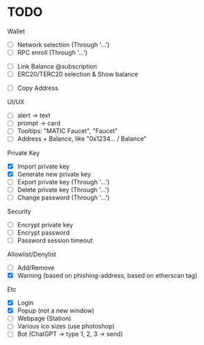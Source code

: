 # TODO

Wallet
<!-- - [x] Address selection -->
- [ ] Network selection (Through '...')
- [ ] RPC enroll (Through '...')
<!-- - [x] MATIC Balance -->
- [ ] Link Balance @subscription
- [ ] ERC20/TERC20 selection & Show balance
<!-- - [x] ERC20 Faucet -->
- [ ] Copy Address

<!-- Task
- [x] fix Type: UNKNOWN
- [x] Update History breaks current Task #N -->

UI/UX
<!-- - [x] 'x' button on 'TYPE PASSWORD' -->
<!-- - [x] Can cancle loading -->
- [ ] alert -> text
- [ ] prompt -> card
- [ ] Tooltips: "MATIC Faucet", "Faucet"
- [ ] Address + Balance, like "0x1234... / Balance"

Private Key
- [x] Import private key
- [x] Generate new private key
- [ ] Export private key (Through '...')
- [ ] Delete private key (Through '...')
- [ ] Change password (Through '...')

Security
- [ ] Encrypt private key
- [ ] Encrypt password
- [ ] Password session timeout

Allowlist/Denylist
- [ ] Add/Remove
- [x] Warning (based on phishing-address, based on etherscan tag)
<!-- - [ ] Long-term TODO: FDS by GNN. Via Chainlink Functions? -->

Etc
- [x] Login
- [x] Popup (not a new window)
- [ ] Webpage (Station)
- [ ] Various ico sizes (use photoshop)
- [ ] Bot (ChatGPT -> type 1, 2, 3 -> send)
